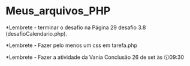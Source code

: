 # Meus_arquivos_PHP
*Lembrete - terminar o desafio na Página 29 desafio 3.8 (desafioCalendario.php).

*Lembrete - Fazer pelo menos um css em tarefa.php

*Lembrete - Fazer a atividade da Vania Conclusão 26 de set às 🕥09:30 
